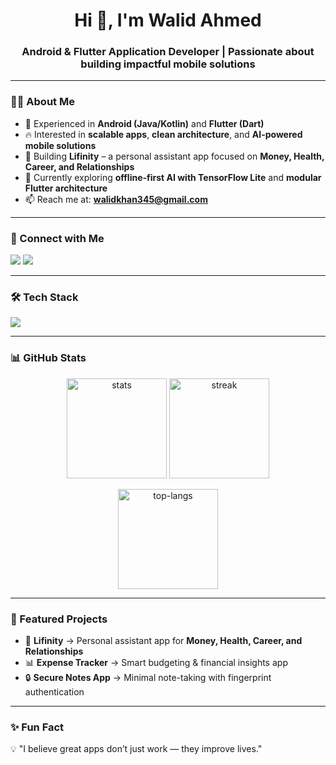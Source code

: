 <h1 align="center">Hi 👋, I'm Walid Ahmed</h1>
<h3 align="center">Android & Flutter Application Developer | Passionate about building impactful mobile solutions</h3>

---

### 👨‍💻 About Me  
- 🚀 Experienced in **Android (Java/Kotlin)** and **Flutter (Dart)**  
- 🔥 Interested in **scalable apps**, **clean architecture**, and **AI-powered mobile solutions**  
- 📱 Building **Lifinity** – a personal assistant app focused on **Money, Health, Career, and Relationships**  
- 🌱 Currently exploring **offline-first AI with TensorFlow Lite** and **modular Flutter architecture**  
- 📫 Reach me at: **walidkhan345@gmail.com**

---

### 🤝 Connect with Me  
<p align="left">
  <a href="https://linkedin.com/in/walid-ahmed-470b24199" target="blank"><img src="https://img.shields.io/badge/-Walid%20Ahmed-blue?style=flat-square&logo=Linkedin&logoColor=white"/></a>
  <a href="https://fb.com/walidahmed9o" target="blank"><img src="https://img.shields.io/badge/-Walid%20Ahmed-1877F2?style=flat-square&logo=Facebook&logoColor=white"/></a>
</p>

---

### 🛠️ Tech Stack  
<p align="left">
  <img src="https://skillicons.dev/icons?i=androidstudio,java,kotlin,flutter,dart,firebase,mysql,git" />
</p>

---

### 📊 GitHub Stats  
<p align="center">
  <img src="https://github-readme-stats.vercel.app/api?username=walidahmed90&show_icons=true&theme=tokyonight" alt="stats" height="160"/>
  <img src="https://github-readme-streak-stats.herokuapp.com/?user=walidahmed90&theme=tokyonight" alt="streak" height="160"/>
</p>

<p align="center">
  <img src="https://github-readme-stats.vercel.app/api/top-langs/?username=walidahmed90&layout=compact&theme=tokyonight" alt="top-langs" height="160"/>
</p>

---

### 🌟 Featured Projects  
- 🧭 **Lifinity** → Personal assistant app for **Money, Health, Career, and Relationships**  
- 📊 **Expense Tracker** → Smart budgeting & financial insights app  
- 🔒 **Secure Notes App** → Minimal note-taking with fingerprint authentication  

---

### ✨ Fun Fact  
💡 "I believe great apps don’t just work — they improve lives."
